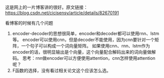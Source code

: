 这是网上的一片博客讲的很好。原文链接：https://blog.csdn.net/cicisensy/article/details/82670191

看博客的时候有几个问题
1. encoder-decoder的思想很简单，encoder和decoder都可以使用rnn、lstm等。
   encoder可以使用cnn，但是decoder不能使用，因为cnn要针对一个矩阵，一个句子可以构成一个词向量矩阵。
   如果使用cnn、rnn、lstm作为encoder的话，很明显输出是个向量，这个向量配合解码出来的词向量做解码。
   思考：rnn做encoder可以方便使用attention，cnn怎样使用attention呢？
2. F函数的选择，没有看过相关论文这个应该怎么选。
